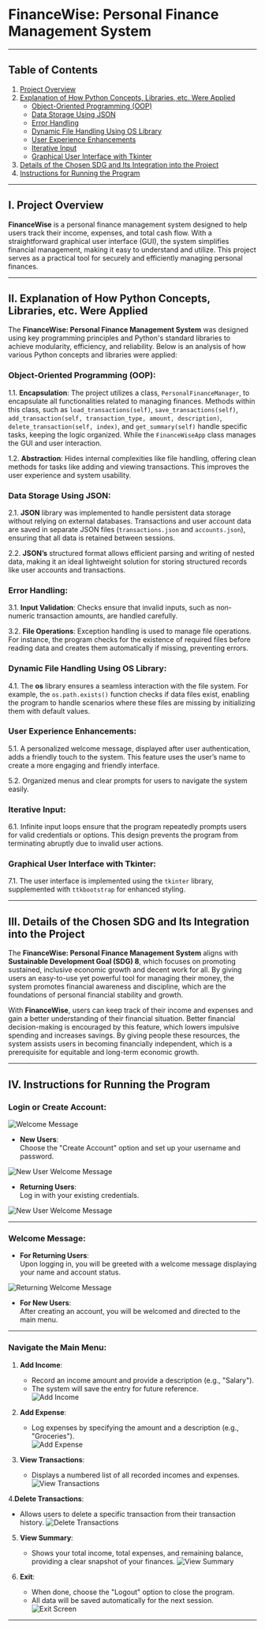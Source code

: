 # FinanceWise: Personal Finance Management System

---

## Table of Contents

1. [Project Overview](#project-overview)
2. [Explanation of How Python Concepts, Libraries, etc. Were Applied](#explanation-of-how-python-concepts-libraries-etc-were-applied)
   - [Object-Oriented Programming (OOP)](#object-oriented-programming-oop)
   - [Data Storage Using JSON](#data-storage-using-json)
   - [Error Handling](#error-handling)
   - [Dynamic File Handling Using OS Library](#dynamic-file-handling-using-os-library)
   - [User Experience Enhancements](#user-experience-enhancements)
   - [Iterative Input](#iterative-input)
   - [Graphical User Interface with Tkinter](#graphical-user-interface-with-tkinter:)
3. [Details of the Chosen SDG and Its Integration into the Project](#details-of-the-chosen-sdg-and-its-integration-into-the-project)
4. [Instructions for Running the Program](#instructions-for-running-the-program)

---

## I. Project Overview

**FinanceWise** is a personal finance management system designed to help users track their income, expenses, and total cash flow. With a straightforward graphical user interface (GUI), the system simplifies financial management, making it easy to understand and utilize. This project serves as a practical tool for securely and efficiently managing personal finances.

---

## II. Explanation of How Python Concepts, Libraries, etc. Were Applied

The **FinanceWise: Personal Finance Management System** was designed using key programming principles and Python's standard libraries to achieve modularity, efficiency, and reliability. Below is an analysis of how various Python concepts and libraries were applied:

### Object-Oriented Programming (OOP):

1.1. **Encapsulation**: The project utilizes a class, `PersonalFinanceManager`, to encapsulate all functionalities related to managing finances. Methods within this class, such as `load_transactions(self)`, `save_transactions(self)`, `add_transaction(self, transaction_type, amount, description)`, `delete_transaction(self, index)`, and `get_summary(self)` handle specific tasks, keeping the logic organized. While the `FinanceWiseApp` class manages the GUI and user interaction.

1.2. **Abstraction**: Hides internal complexities like file handling, offering clean methods for tasks like adding and viewing transactions. This improves the user experience and system usability.

### Data Storage Using JSON:

2.1. **JSON** library was implemented to handle persistent data storage without relying on external databases. Transactions and user account data are saved in separate JSON files (`transactions.json` and `accounts.json`), ensuring that all data is retained between sessions.

2.2. **JSON’s** structured format allows efficient parsing and writing of nested data, making it an ideal lightweight solution for storing structured records like user accounts and transactions.

### Error Handling:

3.1. **Input Validation**: Checks ensure that invalid inputs, such as non-numeric transaction amounts, are handled carefully.

3.2. **File Operations**: Exception handling is used to manage file operations. For instance, the program checks for the existence of required files before reading data and creates them automatically if missing, preventing errors.

### Dynamic File Handling Using OS Library:

4.1. The **os** library ensures a seamless interaction with the file system. For example, the `os.path.exists()` function checks if data files exist, enabling the program to handle scenarios where these files are missing by initializing them with default values.

### User Experience Enhancements:

5.1. A personalized welcome message, displayed after user authentication, adds a friendly touch to the system. This feature uses the user’s name to create a more engaging and friendly interface.

5.2. Organized menus and clear prompts for users to navigate the system easily.

### Iterative Input:

6.1. Infinite input loops ensure that the program repeatedly prompts users for valid credentials or options. This design prevents the program from terminating abruptly due to invalid user actions.

### Graphical User Interface with Tkinter:

7.1. The user interface is implemented using the `tkinter` library, supplemented with `ttkbootstrap` for enhanced styling.



---

## III. Details of the Chosen SDG and Its Integration into the Project

The **FinanceWise: Personal Finance Management System** aligns with **Sustainable Development Goal (SDG) 8**, which focuses on promoting sustained, inclusive economic growth and decent work for all. By giving users an easy-to-use yet powerful tool for managing their money, the system promotes financial awareness and discipline, which are the foundations of personal financial stability and growth.

With **FinanceWise**, users can keep track of their income and expenses and gain a better understanding of their financial situation. Better financial decision-making is encouraged by this feature, which lowers impulsive spending and increases savings. By giving people these resources, the system assists users in becoming financially independent, which is a prerequisite for equitable and long-term economic growth.

---

## IV. Instructions for Running the Program

### Login or Create Account:

![Welcome Message](images/Loginorcreate.PNG)


- **New Users**:  
  Choose the "Create Account" option and set up your username and password.
  
![New User Welcome Message](images/newusers.PNG)
- **Returning Users**:  
  Log in with your existing credentials.
  
![New User Welcome Message](images/returningusers.PNG)


---

### Welcome Message:
- **For Returning Users**:  
  Upon logging in, you will be greeted with a welcome message displaying your name and account status.  

![Returning Welcome Message](images/welcomewithname.PNG)

- **For New Users**:  
  After creating an account, you will be welcomed and directed to the main menu.

---

### Navigate the Main Menu:
1. **Add Income**:  
   - Record an income amount and provide a description (e.g., "Salary").  
   - The system will save the entry for future reference.   
![Add Income](images/ADDDincome.PNG)

2. **Add Expense**:  
   - Log expenses by specifying the amount and a description (e.g., "Groceries").  
![Add Expense](images/EXpense.PNG)

3. **View Transactions**:  
   - Displays a numbered list of all recorded incomes and expenses.
![View Transactions](images/transactions.PNG)

4.**Delete Transactions**:
   - Allows users to delete a specific transaction from their transaction history.
![Delete Transactions](images/deleteTrans.PNG)

5. **View Summary**:  
   - Shows your total income, total expenses, and remaining balance, providing a clear snapshot of your finances.
![View Summary](images/summary.PNG)

6. **Exit**:  
   - When done, choose the "Logout" option to close the program.  
   - All data will be saved automatically for the next session.  
![Exit Screen](images/logout.PNG)

---


